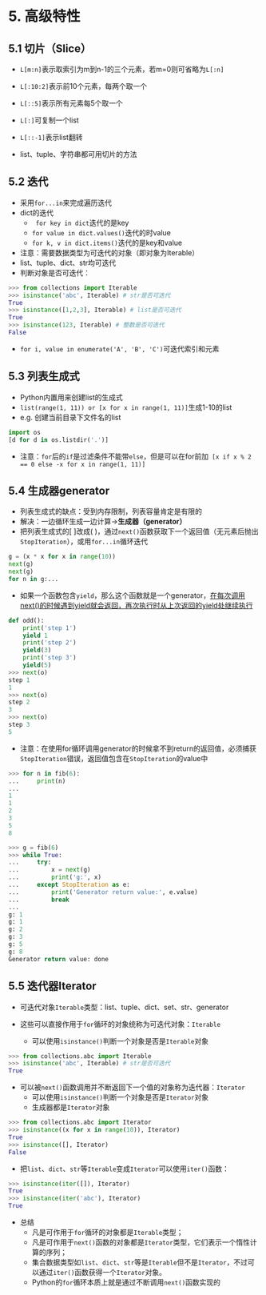 # 5. 高级特性

## 5.1 切片（Slice）

- `L[m:n]`表示取索引为m到n-1的三个元素，若m=0则可省略为`L[:n]`

- `L[:10:2]`表示前10个元素，每两个取一个

- `L[::5]`表示所有元素每5个取一个
- `L[:]`可复制一个list
- `L[::-1]`表示list翻转
- list、tuple、字符串都可用切片的方法

## 5.2 迭代

- 采用`for...in`来完成遍历迭代
- dict的迭代
  - ` for key in dict`迭代的是key
  - `for value in dict.values()`迭代的时value
  - `for k, v in dict.items()`迭代的是key和value
- 注意：需要数据类型为可迭代的对象（即对象为Iterable）
- list、tuple、dict、str均可迭代
- 判断对象是否可迭代：

```python
>>> from collections import Iterable
>>> isinstance('abc', Iterable) # str是否可迭代
True
>>> isinstance([1,2,3], Iterable) # list是否可迭代
True
>>> isinstance(123, Iterable) # 整数是否可迭代
False
```

- `for i, value in enumerate('A', 'B', 'C')`可迭代索引和元素



## 5.3 列表生成式

- Python内置用来创建list的生成式
- `list(range(1, 11)) or [x for x in range(1, 11)]`生成1-10的list
- e.g. 创建当前目录下文件名的list

```python
import os
[d for d in os.listdir('.')]
```

- 注意：`for`后的`if`是过滤条件不能带`else`，但是可以在for前加` [x if x % 2 == 0 else -x for x in range(1, 11)]`



## 5.4 生成器generator

- 列表生成式的缺点：受到内存限制，列表容量肯定是有限的
- 解决：一边循环生成一边计算→**生成器（generator）**
- 把列表生成式的[ ]改成( )，通过`next()`函数获取下一个返回值（无元素后抛出`StopIteration`），或用`for...in`循环迭代

```python
g = (x * x for x in range(10))
next(g)
next(g)
for n in g:...
```

- 如果一个函数包含`yield`，那么这个函数就是一个generator，<u>在每次调用next()的时候遇到yield就会返回，再次执行时从上次返回的yield处继续执行</u>

```python
def odd():
    print('step 1')
    yield 1
    print('step 2')
    yield(3)
    print('step 3')
    yield(5)
>>> next(o)
step 1
1
>>> next(o)
step 2
3
>>> next(o)
step 3
5  
```

- 注意：在使用for循环调用generator的时候拿不到return的返回值，必须捕获`StopIteration`错误，返回值包含在`StopIteration`的value中

```python
>>> for n in fib(6):
...     print(n)
...
1
1
2
3
5
8

>>> g = fib(6)
>>> while True:
...     try:
...         x = next(g)
...         print('g:', x)
...     except StopIteration as e:
...         print('Generator return value:', e.value)
...         break
...
g: 1
g: 1
g: 2
g: 3
g: 5
g: 8
Generator return value: done
```





## 5.5 迭代器Iterator

- 可迭代对象`Iterable`类型：list、tuple、dict、set、str、generator

- 这些可以直接作用于`for`循环的对象统称为可迭代对象：`Iterable`
  - 可以使用`isinstance()`判断一个对象是否是`Iterable`对象

```python
>>> from collections.abc import Iterable
>>> isinstance('abc', Iterable) # str是否可迭代
True
```

- 可以被`next()`函数调用并不断返回下一个值的对象称为迭代器：`Iterator`
  - 可以使用`isinstance()`判断一个对象是否是`Iterator`对象
  - 生成器都是`Iterator`对象

```python
>>> from collections.abc import Iterator
>>> isinstance((x for x in range(10)), Iterator)
True
>>> isinstance([], Iterator)
False
```

- 把`list`、`dict`、`str`等`Iterable`变成`Iterator`可以使用`iter()`函数：

```python
>>> isinstance(iter([]), Iterator)
True
>>> isinstance(iter('abc'), Iterator)
True
```

- 总结
  - 凡是可作用于`for`循环的对象都是`Iterable`类型；
  - 凡是可作用于`next()`函数的对象都是`Iterator`类型，它们表示一个惰性计算的序列；
  - 集合数据类型如`list`、`dict`、`str`等是`Iterable`但不是`Iterator`，不过可以通过`iter()`函数获得一个`Iterator`对象。
  - Python的`for`循环本质上就是通过不断调用`next()`函数实现的



























